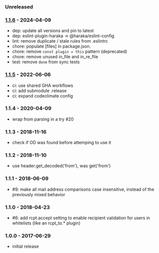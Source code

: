 ### Unreleased

### [1.1.6] - 2024-04-09

- dep: update all versions and pin to latest
- dep: eslint-plugin-haraka -> @haraka/eslint-config
- lint: remove duplicate / stale rules from .eslintrc
- chore: populate [files] in package.json.
- chore: remove `const plugin = this` pattern (deprecated)
- chore: remove unused in_file and in_re_file
- test: remove `done` from sync tests

### [1.1.5] - 2022-06-06

- ci: use shared GHA workflows
- ci: add submodule .release
- ci: expand codeclimate config

### 1.1.4 - 2020-04-09

- wrap from parsing in a try #20

### 1.1.3 - 2018-11-16

- check if OD was found before attemping to use it

### 1.1.2 - 2018-11-10

- use header.get_decoded('from'), was get('from')

### 1.1.1 - 2018-06-09

- #9: make all mail address comparisons case insensitive, instead of the previously mixed behavior

### 1.1.0 - 2018-04-23

- #6: add rcpt.accept setting to enable recipient validation for users in whitelists (like an rcpt_to.\* plugin)

### 1.0.0 - 2017-06-29

- initial release

[1.1.5]: https://github.com/haraka/haraka-plugin-access/releases/tag/1.1.5
[1.1.6]: https://github.com/haraka/haraka-plugin-access/releases/tag/1.1.6
